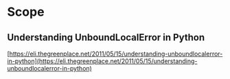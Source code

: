 # Scope

## Understanding UnboundLocalError in Python
[https://eli.thegreenplace.net/2011/05/15/understanding-unboundlocalerror-in-python](https://eli.thegreenplace.net/2011/05/15/understanding-unboundlocalerror-in-python)


<!--stackedit_data:
eyJoaXN0b3J5IjpbMTMxMDI2MDA5NV19
-->